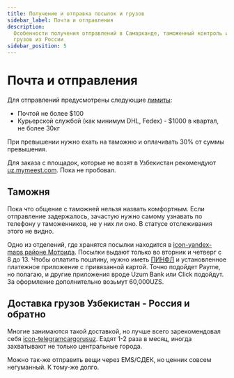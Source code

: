 ```yaml
---
title: Получение и отправка посылок и грузов
sidebar_label: Почта и отправления
description:
  Особенности получения отправлений в Самарканде, таможенный контроль и отправка
  грузов из России
sidebar_position: 5
---
```


# Почта и отправления

Для отправлений предусмотрены следующие
[лимиты](https://customs.uz/ru/lists/view/207):

- Почтой не более $100
- Курьерской службой (как минимум DHL, Fedex) - $1000 в квартал, не более 30кг

При превышении нужно ехать на таможню и оплачивать 30% от суммы превышения.

Для заказа с площадок, которые не возят в Узбекистан рекомендуют
[uz.mymeest.com](https://uz.mymeest.com/). Пока не пробовал.

## Таможня

Пока что общение с таможней нельзя назвать комфортным. Если отправление
задержалось, зачастую нужно самому узнавать по телефону у таможенников, не у них
ли оно. В статусе отслеживания этого не видно.

Одно из отделений, где хранятся посылки находится в
[icon-yandex-maps районе Мотрида](https://yandex.uz/maps/org/52808688451/).
Посылки выдают только во вторник и четверг с 8 до 13. Чтобы оплатить пошлину,
нужно иметь [ПИНФЛ](government.md#получение-пинфл) и установленное платежное
приложение с привязанной картой. Точно подойдет Payme, но полагаю, и другие
приложения вроде Uzum Bank или Click подойдут. За оформление дополнительно
возьмут 60,000UZS.

## Доставка грузов Узбекистан - Россия и обратно

Многие занимаются такой доставкой, но лучше всего зарекомендовал себя
[icon-telegram&#8288;cargorusuz](https://t.me/cargorusuz). Ездят 1-2 раза в
месяц, иногда захватывают не только центральные города.

Можно так-же отправить вещи через EMS/СДЕК, но ценник совсем негуманный. К
тому-же долго.
